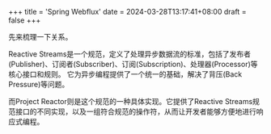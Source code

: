 +++
title = 'Spring Webflux'
date = 2024-03-28T13:17:41+08:00
draft = false
+++

先来梳理一下关系。

Reactive Streams是一个规范，定义了处理异步数据流的标准，包括了发布者(Publisher)、订阅者(Subscriber)、订阅(Subscription)、处理器(Processor)等核心接口和规则。
它为异步编程提供了一个统一的基础，解决了背压(Back Pressure)等问题。

而Project Reactor则是这个规范的一种具体实现。它提供了Reactive Streams规范接口的不同实现，以及一组符合规范的操作符，从而让开发者能够方便地进行响应式编程。